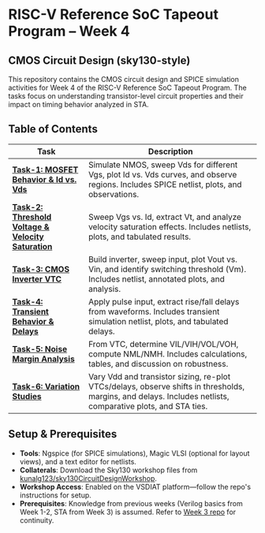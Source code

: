 # RISC-V Reference SoC Tapeout Program – Week 4

## CMOS Circuit Design (sky130-style)

This repository contains the CMOS circuit design and SPICE simulation activities for Week 4 of the RISC-V Reference SoC Tapeout Program. The tasks focus on understanding transistor-level circuit properties and their impact on timing behavior analyzed in STA.

## Table of Contents

| Task | Description |
|------|-------------|
| **[Task-1: MOSFET Behavior & Id vs. Vds](Task-1/Task-1.md)** | Simulate NMOS, sweep Vds for different Vgs, plot Id vs. Vds curves, and observe regions. Includes SPICE netlist, plots, and observations. |
| **[Task-2: Threshold Voltage & Velocity Saturation](Task-2/Task-2.md)** | Sweep Vgs vs. Id, extract Vt, and analyze velocity saturation effects. Includes netlists, plots, and tabulated results. |
| **[Task-3: CMOS Inverter VTC](Task-3/Task-3.md)** | Build inverter, sweep input, plot Vout vs. Vin, and identify switching threshold (Vm). Includes netlist, annotated plots, and analysis. |
| **[Task-4: Transient Behavior & Delays](Task-4/Task-4.md)** | Apply pulse input, extract rise/fall delays from waveforms. Includes transient simulation netlist, plots, and tabulated delays. | 
| **[Task-5: Noise Margin Analysis](Task-5/Task-5.md)** | From VTC, determine VIL/VIH/VOL/VOH, compute NML/NMH. Includes calculations, tables, and discussion on robustness. |
| **[Task-6: Variation Studies](Task-6/Task-6.md)** | Vary Vdd and transistor sizing, re-plot VTCs/delays, observe shifts in thresholds, margins, and delays. Includes netlists, comparative plots, and STA ties. |

## Setup & Prerequisites

- **Tools**: Ngspice (for SPICE simulations), Magic VLSI (optional for layout views), and a text editor for netlists.
- **Collaterals**: Download the Sky130 workshop files from [kunalg123/sky130CircuitDesignWorkshop](https://github.com/kunalg123/sky130CircuitDesignWorkshop/).
- **Workshop Access**: Enabled on the VSDIAT platform—follow the repo's instructions for setup.
- **Prerequisites**: Knowledge from previous weeks (Verilog basics from Week 1-2, STA from Week 3) is assumed. Refer to [Week 3 repo](https://github.com/tejasbg19/India_riscV_SoC_tapeout_week3) for continuity.
